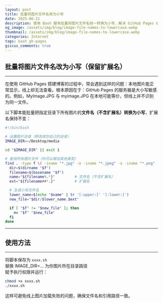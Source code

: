 ```yaml
---
layout: post
title: 批量将图片文件名改为小写
date: 2025-06-21
description: 使用 Bash 脚本批量将图片文件名统一转换为小写，解决 GitHub Pages 线上图片因大小写敏感导致无法显示的问题。
og_image: /assets/img/blog/image-file-names-to-lowercase.webp
thumbnail: /assets/img/blog/image-file-names-to-lowercase.webp
categories: Internet
tags: bash gh-pages
giscus_comments: true
---
```


## 批量将图片文件名改为小写（保留扩展名）

---

在使用 GitHub Pages 搭建博客的过程中，常会遇到这样的问题：本地图片能正常显示，线上却无法查看。根本原因在于：GitHub Pages 的服务器是大小写敏感的。例如，MyImage.JPG 与 myimage.JPG 在本地可能等价，但线上并不识别为同一文件。

以下脚本能批量把指定目录下所有图片的**文件名（不含扩展名）转换为小写**，扩展名保持不变：

```bash
#!/bin/bash

# 设置图片目录（修改成你自己的目录）
IMAGE_DIR=~/Desktop/media

cd "$IMAGE_DIR" || exit 1

# 查找所有图片文件（你可以增加其他类型）
find . -type f \( -iname "*.jpg" -o -iname "*.jpeg" -o -iname "*.png" -o -iname "*.webp" \) | while read f; do
  dir=$(dirname "$f")
  filename=$(basename "$f")
  name="${filename%.*}"         # 文件名（不含扩展名）
  ext="${filename##*.}"         # 扩展名

  # 生成小写文件名
  lower_name=$(echo "$name" | tr '[:upper:]' '[:lower:]')
  new_file="$dir/$lower_name.$ext"

  if [ "$f" != "$new_file" ]; then
    mv "$f" "$new_file"
  fi
done
```

---

## 使用方法

---

将脚本保存为 `xxxx.sh`  
替换 IMAGE_DIR=... 为你图片所在目录路径  
赋予执行权限并运行：

```bash
chmod +x xxxx.sh
./xxxx.sh
```

这样可避免线上图片加载失败的问题，确保文件名和引用路径一致。

